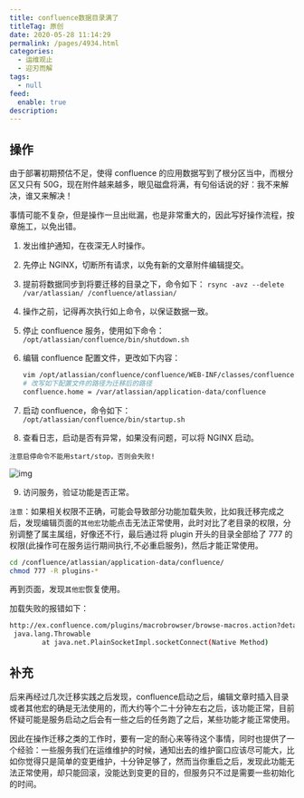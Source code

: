 ```yaml
---
title: confluence数据目录满了
titleTag: 原创
date: 2020-05-28 11:14:29
permalink: /pages/4934.html
categories: 
  - 运维观止
  - 迎刃而解
tags: 
  - null
feed: 
  enable: true
description: 
---
```


## 操作

由于部署初期预估不足，使得 confluence 的应用数据写到了根分区当中，而根分区又只有 50G，现在附件越来越多，眼见磁盘将满，有句俗话说的好：我不来解决，谁又来解决！


事情可能不复杂，但是操作一旦出纰漏，也是非常重大的，因此写好操作流程，按章施工，以免出错。



1. 发出维护通知，在夜深无人时操作。

2. 先停止 NGINX，切断所有请求，以免有新的文章附件编辑提交。

3. 提前将数据同步到将要迁移的目录之下，命令如下：
   `rsync -avz --delete /var/atlassian/ /confluence/atlassian/`

4. 操作之前，记得再次执行如上命令，以保证数据一致。

5. 停止 confluence 服务，使用如下命令：
   `/opt/atlassian/confluence/bin/shutdown.sh`

6. 编辑 confluence 配置文件，更改如下内容：

   ```sh
   vim /opt/atlassian/confluence/confluence/WEB-INF/classes/confluence-init.properties
   # 改写如下配置文件的路径为迁移后的路径
   confluence.home = /var/atlassian/application-data/confluence
   ```

7. 启动 confluence，命令如下：
   `/opt/atlassian/confluence/bin/startup.sh`

8. 查看日志，启动是否有异常，如果没有问题，可以将 NGINX 启动。


`注意启停命令不能用start/stop，否则会失败!`


![img](http://t.eryajf.net/imgs/2021/09/6ef7c2de8232eb57.jpg)





9. 访问服务，验证功能是否正常。



`注意`：如果相关权限不正确，可能会导致部分功能加载失败，比如我迁移完成之后，发现编辑页面的`其他宏`功能点击无法正常使用，此时对比了老目录的权限，分别调整了属主属组，好像还不行，最后通过将 plugin 开头的目录全部给了 777 的权限(此操作可在服务运行期间执行,不必重启服务)，然后才能正常使用。



```sh
cd /confluence/atlassian/application-data/confluence/
chmod 777 -R plugins-*
```



再到页面，发现`其他宏`恢复使用。



加载失败的报错如下：



```sh
http://ex.confluence.com/plugins/macrobrowser/browse-macros.action?detailed=false¯oMetadataClientCacheKey=1589232968441] and may be stuck (configured threshold for this StuckThreadDetectionValve is [60] seconds). There is/are [15] thread(s) in total that are monitored by this Valve and may be stuck.
 java.lang.Throwable
        at java.net.PlainSocketImpl.socketConnect(Native Method)
```

## 补充

后来再经过几次迁移实践之后发现，confluence启动之后，编辑文章时插入目录或者其他宏的确是无法使用的，而大约等个二十分钟左右之后，该功能正常，目前怀疑可能是服务启动之后会有一些之后的任务跑了之后，某些功能才能正常使用。

因此在操作迁移之类的工作时，要有一定的耐心来等待这个事情，同时也提供了一个经验：一些服务我们在运维维护的时候，通知出去的维护窗口应该尽可能大，比如你觉得只是简单的变更维护，十分钟足够了，然而当你重启之后，发现此功能无法正常使用，却只能回滚，没能达到变更的目的，但服务只不过是需要一些初始化的时间。